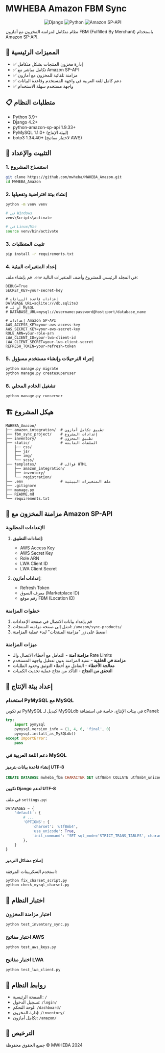 # MWHEBA Amazon FBM Sync

<p align="center">
  <img src="https://img.shields.io/badge/Django-4.2+-092E20?style=for-the-badge&logo=django&logoColor=white" alt="Django" />
  <img src="https://img.shields.io/badge/Python-3.9+-3776AB?style=for-the-badge&logo=python&logoColor=white" alt="Python" />
  <img src="https://img.shields.io/badge/Amazon_SP--API-1.9.33-FF9900?style=for-the-badge&logo=amazon&logoColor=white" alt="Amazon SP-API" />
</p>

نظام متكامل لمزامنة المخزون مع أمازون FBM (Fulfilled By Merchant) باستخدام Amazon SP-API.

## 🌟 المميزات الرئيسية

- ✅ إدارة مخزون المنتجات بشكل متكامل
- ✅ تكامل مباشر مع Amazon SP-API
- ✅ مزامنة تلقائية للمخزون مع أمازون
- ✅ دعم كامل للغة العربية في واجهة المستخدم وقاعدة البيانات
- ✅ واجهة مستخدم سهلة الاستخدام

## 📋 متطلبات النظام

- Python 3.9+
- Django 4.2+
- python-amazon-sp-api 1.9.33+
- PyMySQL 1.1.0+ (لبيئة الإنتاج)
- boto3 1.34.40+ (لاختبار مفاتيح AWS)

## 🚀 التثبيت والإعداد

### 1. استنساخ المشروع

```bash
git clone https://github.com/mwheba/MWHEBA_Amazon.git
cd MWHEBA_Amazon
```

### 2. إنشاء بيئة افتراضية وتفعيلها

```bash
python -m venv venv

# في Windows
venv\Scripts\activate

# في Linux/Mac
source venv/bin/activate
```

### 3. تثبيت المتطلبات

```bash
pip install -r requirements.txt
```

### 4. إعداد المتغيرات البيئية

قم بإنشاء ملف `.env` في المجلد الرئيسي للمشروع وأضف المتغيرات التالية:

```
DEBUG=True
SECRET_KEY=your-secret-key

# إعدادات قاعدة البيانات
DATABASE_URL=sqlite:///db.sqlite3
# أو لـ MySQL
# DATABASE_URL=mysql://username:password@host:port/database_name

# إعدادات Amazon SP-API
AWS_ACCESS_KEY=your-aws-access-key
AWS_SECRET_KEY=your-aws-secret-key
ROLE_ARN=your-role-arn
LWA_CLIENT_ID=your-lwa-client-id
LWA_CLIENT_SECRET=your-lwa-client-secret
REFRESH_TOKEN=your-refresh-token
```

### 5. إجراء الترحيلات وإنشاء مستخدم مسؤول

```bash
python manage.py migrate
python manage.py createsuperuser
```

### 6. تشغيل الخادم المحلي

```bash
python manage.py runserver
```

## 🏗️ هيكل المشروع

```
MWHEBA_Amazon/
├── amazon_integration/  # تطبيق تكامل أمازون
├── fbm_sync_project/    # إعدادات المشروع
├── inventory/           # تطبيق المخزون
├── static/              # الملفات الثابتة
│   ├── css/
│   ├── js/
│   ├── img/
│   └── scss/
├── templates/           # قوالب HTML
│   ├── amazon_integration/
│   ├── inventory/
│   └── registration/
├── .env                 # ملف المتغيرات البيئية
├── .gitignore
├── manage.py
├── README.md
└── requirements.txt
```

## 🔄 مزامنة المخزون مع Amazon SP-API

### الإعدادات المطلوبة

1. **إعدادات التطبيق**:
   - AWS Access Key
   - AWS Secret Key
   - Role ARN
   - LWA Client ID
   - LWA Client Secret

2. **إعدادات أمازون**:
   - Refresh Token
   - معرف السوق (Marketplace ID)
   - رقم موقع FBM (Location ID)

### خطوات المزامنة

1. قم بإعداد بيانات الاتصال في صفحة الإعدادات
2. انتقل إلى صفحة مزامنة المنتجات: `/amazon/sync-products/`
3. اضغط على زر "مزامنة المنتجات" لبدء عملية المزامنة

### ميزات المزامنة

- **مزامنة آمنة** - التعامل مع أخطاء الاتصال والـ Rate Limits
- **مزامنة في الخلفية** - تنفيذ المزامنة بدون تعطيل واجهة المستخدم
- **معالجة الأخطاء** - التعامل مع أخطاء التوثيق وحدود الطلبات
- **التحقق من النجاح** - التأكد من نجاح عملية تحديث الكميات

## 🔧 إعداد بيئة الإنتاج

### استخدام PyMySQL مع MySQL

تم تكوين PyMySQL كبديل لـ MySQLdb في بيئات الإنتاج، خاصة في استضافة cPanel:

```python
try:
    import pymysql
    pymysql.version_info = (1, 4, 6, 'final', 0)
    pymysql.install_as_MySQLdb()
except ImportError:
    pass
```

### دعم اللغة العربية في MySQL

#### إنشاء قاعدة بيانات بترميز UTF-8

```sql
CREATE DATABASE mwheba_fbm CHARACTER SET utf8mb4 COLLATE utf8mb4_unicode_ci;
```

#### تكوين Django لدعم UTF-8

في ملف `settings.py`:

```python
DATABASES = {
    'default': {
        # ...
        'OPTIONS': {
            'charset': 'utf8mb4',
            'use_unicode': True,
            'init_command': "SET sql_mode='STRICT_TRANS_TABLES', character_set_connection=utf8mb4, collation_connection=utf8mb4_unicode_ci",
        },
    }
}
```

#### إصلاح مشاكل الترميز

استخدم السكريبتات المرفقة:

```bash
python fix_charset_script.py
python check_mysql_charset.py
```

## 🧪 اختبار النظام

### اختبار مزامنة المخزون

```bash
python test_inventory_sync.py
```

### اختبار مفاتيح AWS

```bash
python test_aws_keys.py
```

### اختبار مفاتيح LWA

```bash
python test_lwa_client.py
```

## 📱 روابط النظام

- الصفحة الرئيسية: `/`
- تسجيل الدخول: `/login/`
- لوحة التحكم: `/dashboard/`
- إدارة المخزون: `/inventory/`
- تكامل أمازون: `/amazon/`

## 📄 الترخيص

جميع الحقوق محفوظة © MWHEBA 2024 